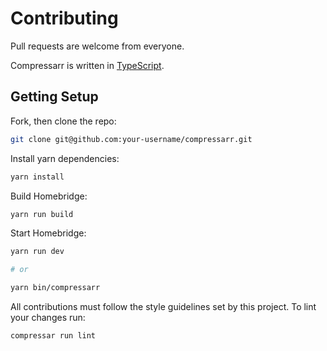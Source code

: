 # Contributing

Pull requests are welcome from everyone.

Compressarr is written in [TypeScript](https://www.typescriptlang.org/).

## Getting Setup

Fork, then clone the repo:

```bash
git clone git@github.com:your-username/compressarr.git
```

Install yarn dependencies:

```bash
yarn install
```

Build Homebridge:

```bash
yarn run build
```

Start Homebridge:

```bash
yarn run dev

# or

yarn bin/compressarr
```

All contributions must follow the style guidelines set by this project. To lint your changes run:

```bash
compressar run lint
```